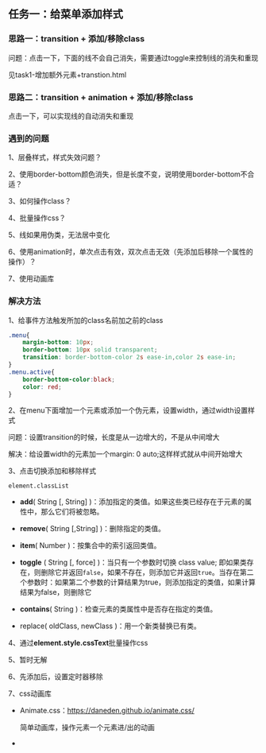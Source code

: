 ## 任务一：给菜单添加样式
### 思路一：transition + 添加/移除class

问题：点击一下，下面的线不会自己消失，需要通过toggle来控制线的消失和重现

见task1-增加额外元素+transtion.html

### 思路二：transition + animation +  添加/移除class

点击一下，可以实现线的自动消失和重现

### 遇到的问题

1、层叠样式，样式失效问题？

2、使用border-bottom颜色消失，但是长度不变，说明使用border-bottom不合适？

3、如何操作class？

4、批量操作css？

5、线如果用伪类，无法居中变化

6、使用animation时，单次点击有效，双次点击无效（先添加后移除一个属性的操作）？

7、使用动画库

### 解决方法

1、给事件方法触发所加的class名前加之前的class

```css
.menu{
    margin-bottom: 10px;
    border-bottom: 10px solid transparent;
    transition: border-bottom-color 2s ease-in,color 2s ease-in;
}
.menu.active{
    border-bottom-color:black;
    color: red;
}
```

2、在menu下面增加一个元素或添加一个伪元素，设置width，通过width设置样式

问题：设置transition的时候，长度是从一边增大的，不是从中间增大

解决：给设置width的元素加一个margin: 0 auto;这样样式就从中间开始增大

3、点击切换添加和移除样式

`element.classList`

+ **add**( String [, String] )：添加指定的类值。如果这些类已经存在于元素的属性中，那么它们将被忽略。

+ **remove**( String [,String] )：删除指定的类值。

+ **item**( Number )：按集合中的索引返回类值。

+ **toggle** ( String [, force] )：当只有一个参数时切换 class value; 即如果类存在，则删除它并返回`false`，如果不存在，则添加它并返回`true`。当存在第二个参数时：如果第二个参数的计算结果为true，则添加指定的类值，如果计算结果为false，则删除它

+ **contains**( String )：检查元素的类属性中是否存在指定的类值。

+ replace( oldClass, newClass )：用一个新类替换已有类。

4、通过**element.style.cssText**批量操作css

5、暂时无解

6、先添加后，设置定时器移除

7、css动画库

+ Animate.css：<https://daneden.github.io/animate.css/>

  简单动画库，操作元素一个元素进/出的动画

+ 






